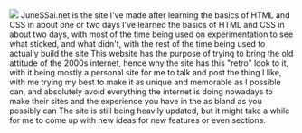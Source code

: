 <img src="https://user-images.githubusercontent.com/91368271/188283420-50948217-8ffc-46e0-b15a-53c1079b26fc.png">
JuneSSai.net is the site I've made after learning the basics of HTML and CSS in about one or two days
I've learned the basics of HTML and CSS in about two days, with most of the time being used on experimentation to see what sticked, and what didn't, with the rest of the time being used to actually build the site
This website has the purpose of trying to bring the old attitude of the 2000s internet, hence why the site has this "retro" look to it, with it being mostly a personal site for me to talk and post the thing I like, with me trying my best to make it as unique and memorable as I possible can, and absolutely avoid everything the internet is doing nowadays to make their sites and the experience you have in the as bland as you possibly can
The site is still being heavily updated, but it might take a while for me to come up with new ideas for new features or even sections.
